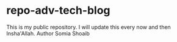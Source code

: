 # repo-adv-tech-blog
This is my public repository. I will update this every now and then Insha'Allah.
Author Somia Shoaib